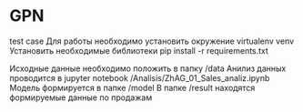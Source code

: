 # GPN
test case
Для работы необходимо установить окружение virtualenv venv
Установить необходимые библиотеки pip install -r requirements.txt

Исходные данные необходимо положить в папку /data
Анилиз данных проводится в jupyter notebook /Analisis/ZhAG_01_Sales_analiz.ipynb
Модель формируется в папке /model
В папке /result находятся формируемые данные по продажам
